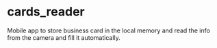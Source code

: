 # cards_reader
Mobile app to store business card in the local memory and read the info from the camera and fill it automatically. 
